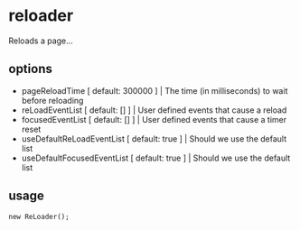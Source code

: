 # reloader
Reloads a page...

## options
- pageReloadTime                [ default: 300000 ] | The time (in milliseconds) to wait before reloading
- reLoadEventList               [ default: [] ] | User defined events that cause a reload
- focusedEventList              [ default: [] ] | User defined events that cause a timer reset
- useDefaultReLoadEventList     [ default: true ] | Should we use the default list
- useDefaultFocusedEventList    [ default: true ] | Should we use the default list

## usage
` new ReLoader(); `
